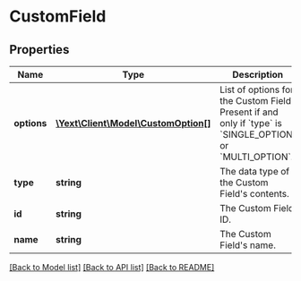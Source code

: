 # CustomField

## Properties
Name | Type | Description | Notes
------------ | ------------- | ------------- | -------------
**options** | [**\Yext\Client\Model\CustomOption[]**](CustomOption.md) | List of options for the Custom Field.  Present if and only if &#x60;type&#x60; is &#x60;SINGLE_OPTION&#x60; or &#x60;MULTI_OPTION&#x60;. | [optional] 
**type** | **string** | The data type of the Custom Field&#39;s contents. | [optional] 
**id** | **string** | The Custom Field ID. | [optional] 
**name** | **string** | The Custom Field&#39;s name. | [optional] 

[[Back to Model list]](../README.md#documentation-for-models) [[Back to API list]](../README.md#documentation-for-api-endpoints) [[Back to README]](../README.md)


